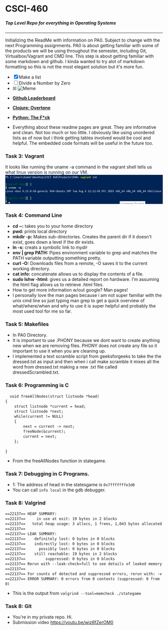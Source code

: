 # CSCI-460
##### Top Level Repo for everything in Operating Systems
----
Initializing the ReadMe with information on PA0. Subject to change with the next Programming assignments. PA0 is about getting familiar with some of the products we will be using throughout the semester, including Git, Virtualbox/Vagrant and CMD line. This step is about getting familiar with some markdown and github. I kinda wanted to try alot of markdown formatting so this is not the most elegant solution but it's more fun.
- [x] Make a list
- [ ] Divide a Number by Zero
- [x] <img src="https://i.kym-cdn.com/entries/icons/facebook/000/028/207/Screen_Shot_2019-01-17_at_4.22.43_PM.jpg" alt="Meme" width="180"/>

* [**Github Leaderboard**](https://github.com/EvanLi/Github-Ranking/blob/master/README.md)

* [**Clojure: Overtone**](https://github.com/overtone/overtone)

* [__Python: The F*ck__](https://github.com/nvbn/thefuck)
*  Everything about these readme pages are great. They are informative and clean. Not too much or too little. I obviously like using unordered lists as of now but i think getting tables involved would be cool and helpful. The embedded code formats will be useful in the future too.

### Task 3: Vagrant
It looks like running the uname -a command in the vagrant shell tells us what linux version is running on our VM.
![Uname CMD](Vagrant_Uname.png)

### Task 4: Command Line
* __cd ~:__ takes you to your home directory
* __pwd:__ prints local directory
* __mkdir -p:__ Makes sub-directories. Creates the parent dir if it doesn't exist, goes down a level if the dir exists.
* __ln -s:__ creats a symbolic link to _mydir_
* __env | grep PATH:__ Pipes environment variable to grep and matches the PATH variable outputting something pretty.
* __curl -O:__ Downloads files from a remote, -O saves it to the current working directory.
* __cat info:__ concatenate allows us to display the contents of a file.
* __sudo lshw -html:__ gives us a detailed report on hardware. I'm assuming the html flag allows us to retrieve .html files.
* How to get more information w/out google? Man pages!
* I personally love the man pages because i am not super familiar with the unix cmd line so just typing man grep to get a quick overview of what/where/when and why to use it is super helpful and probably the most used tool for me so far.


### Task 5: Makefiles
* In PA0 Directory.
* It is important to use .PHONY because we dont want to create anything new when we are removing files. PHONY does not create any file so it important to use it when you are cleaning up.
* I implemented a text scramble script from geeksforgeeks to take the the dressed.txt as input and then when i call make scramble it mixes all the word from dressed.txt making a new .txt file called dressedScrambled.txt.

### Task 6: Programming is C
```
  void freeAllNodes(struct listnode *head)
{
    struct listnode *current = head;
    struct listnode *next;
    while(current != NULL)
    {
        next = current -> next;
        freeNode(&current);
        current = next;
    };
    
}
```

* From the freeAllNodes function in stategame. 

### Task 7: Debugging in C Programs.
* 1: The address of head in the statesgame is ```0x7fffffffe3d0```
* You can call ```info local``` in the gdb debugger.

### Task 8: Valgrind
```
==22137== HEAP SUMMARY:
==22137==     in use at exit: 19 bytes in 2 blocks
==22137==   total heap usage: 3 allocs, 1 frees, 1,043 bytes allocated
==22137==
==22137== LEAK SUMMARY:
==22137==    definitely lost: 0 bytes in 0 blocks
==22137==    indirectly lost: 0 bytes in 0 blocks
==22137==      possibly lost: 0 bytes in 0 blocks
==22137==    still reachable: 19 bytes in 2 blocks
==22137==         suppressed: 0 bytes in 0 blocks
==22137== Rerun with --leak-check=full to see details of leaked memory
==22137==
==22137== For counts of detected and suppressed errors, rerun with: -v
==22137== ERROR SUMMARY: 0 errors from 0 contexts (suppressed: 0 from 0)
```
* This is the output from ```valgrind --tool=memcheck ./stategame```

### Task 8: Git
* You're in my private repo. Hi.
* Submission video https://youtu.be/wiz6fZerOM0

